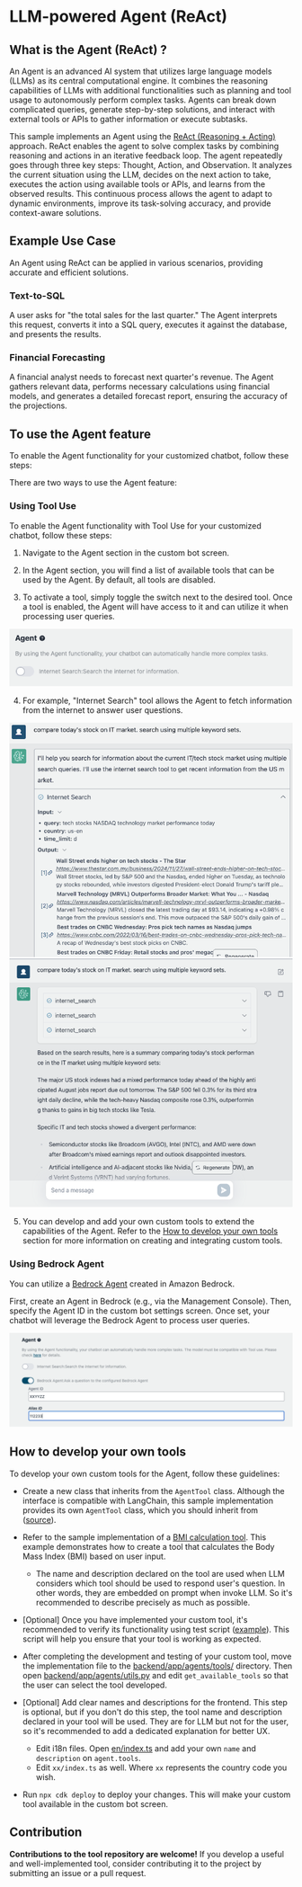 # LLM-powered Agent (ReAct)

## What is the Agent (ReAct) ?

An Agent is an advanced AI system that utilizes large language models (LLMs) as its central computational engine. It combines the reasoning capabilities of LLMs with additional functionalities such as planning and tool usage to autonomously perform complex tasks. Agents can break down complicated queries, generate step-by-step solutions, and interact with external tools or APIs to gather information or execute subtasks.

This sample implements an Agent using the [ReAct (Reasoning + Acting)](https://www.promptingguide.ai/techniques/react) approach. ReAct enables the agent to solve complex tasks by combining reasoning and actions in an iterative feedback loop. The agent repeatedly goes through three key steps: Thought, Action, and Observation. It analyzes the current situation using the LLM, decides on the next action to take, executes the action using available tools or APIs, and learns from the observed results. This continuous process allows the agent to adapt to dynamic environments, improve its task-solving accuracy, and provide context-aware solutions.

## Example Use Case

An Agent using ReAct can be applied in various scenarios, providing accurate and efficient solutions.

### Text-to-SQL

A user asks for "the total sales for the last quarter." The Agent interprets this request, converts it into a SQL query, executes it against the database, and presents the results.

### Financial Forecasting

A financial analyst needs to forecast next quarter's revenue. The Agent gathers relevant data, performs necessary calculations using financial models, and generates a detailed forecast report, ensuring the accuracy of the projections.

## To use the Agent feature

To enable the Agent functionality for your customized chatbot, follow these steps:

There are two ways to use the Agent feature:

### Using Tool Use

To enable the Agent functionality with Tool Use for your customized chatbot, follow these steps:

1. Navigate to the Agent section in the custom bot screen.

2. In the Agent section, you will find a list of available tools that can be used by the Agent. By default, all tools are disabled.

3. To activate a tool, simply toggle the switch next to the desired tool. Once a tool is enabled, the Agent will have access to it and can utilize it when processing user queries.

![](./imgs/agent_tools.png)

4. For example, "Internet Search" tool allows the Agent to fetch information from the internet to answer user questions.

![](./imgs/agent1.png)
![](./imgs/agent2.png)

5. You can develop and add your own custom tools to extend the capabilities of the Agent. Refer to the [How to develop your own tools](#how-to-develop-your-own-tools) section for more information on creating and integrating custom tools.

### Using Bedrock Agent

You can utilize a [Bedrock Agent](https://aws.amazon.com/bedrock/agents/) created in Amazon Bedrock.

First, create an Agent in Bedrock (e.g., via the Management Console). Then, specify the Agent ID in the custom bot settings screen. Once set, your chatbot will leverage the Bedrock Agent to process user queries.

![](./imgs/bedrock_agent_tool.png)

## How to develop your own tools

To develop your own custom tools for the Agent, follow these guidelines:

- Create a new class that inherits from the `AgentTool` class. Although the interface is compatible with LangChain, this sample implementation provides its own `AgentTool` class, which you should inherit from ([source](../backend/app/agents/tools/agent_tool.py)).

- Refer to the sample implementation of a [BMI calculation tool](../examples/agents/tools/bmi/bmi.py). This example demonstrates how to create a tool that calculates the Body Mass Index (BMI) based on user input.

  - The name and description declared on the tool are used when LLM considers which tool should be used to respond user's question. In other words, they are embedded on prompt when invoke LLM. So it's recommended to describe precisely as much as possible.

- [Optional] Once you have implemented your custom tool, it's recommended to verify its functionality using test script ([example](../examples/agents/tools/bmi/test_bmi.py)). This script will help you ensure that your tool is working as expected.

- After completing the development and testing of your custom tool, move the implementation file to the [backend/app/agents/tools/](../backend/app/agents/tools/) directory. Then open [backend/app/agents/utils.py](../backend/app/agents/utils.py) and edit `get_available_tools` so that the user can select the tool developed.

- [Optional] Add clear names and descriptions for the frontend. This step is optional, but if you don't do this step, the tool name and description declared in your tool will be used. They are for LLM but not for the user, so it's recommended to add a dedicated explanation for better UX.

  - Edit i18n files. Open [en/index.ts](../frontend/src/i18n/en/index.ts) and add your own `name` and `description` on `agent.tools`.
  - Edit `xx/index.ts` as well. Where `xx` represents the country code you wish.

- Run `npx cdk deploy` to deploy your changes. This will make your custom tool available in the custom bot screen.

## Contribution

**Contributions to the tool repository are welcome!** If you develop a useful and well-implemented tool, consider contributing it to the project by submitting an issue or a pull request.
